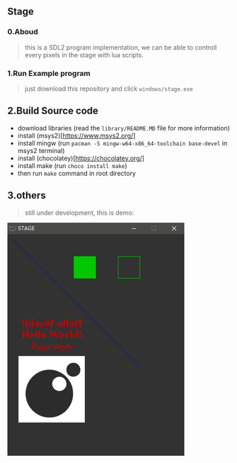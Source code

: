 ## Stage

### 0.Aboud

> this is a SDL2 program implementation, we can be able to controll every pixels in the stage with lua scripts.

### 1.Run Example program

> just download this repository and click `windows/stage.exe`

## 2.Build Source code

* download libraries (read the `library/README.MD` file for more information)
* install (msys2)[https://www.msys2.org/]
* install mingw (run `pacman -S mingw-w64-x86_64-toolchain base-devel` in msys2 terminal)
* install (chocolatey)[https://chocolatey.org/]
* install make (run `choco install make`)
* then run `make` command in root directory

## 3.others

> still under development, this is demo:

![](./others/demo.png)
